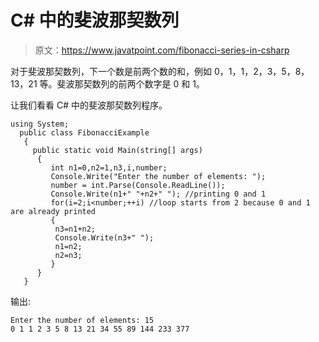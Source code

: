 # C# 中的斐波那契数列

> 原文：<https://www.javatpoint.com/fibonacci-series-in-csharp>

对于斐波那契数列，下一个数是前两个数的和，例如 0，1，1，2，3，5，8，13，21 等。斐波那契数列的前两个数字是 0 和 1。

让我们看看 C# 中的斐波那契数列程序。

```
using System;
  public class FibonacciExample
   {
     public static void Main(string[] args)
      {
         int n1=0,n2=1,n3,i,number;  
         Console.Write("Enter the number of elements: ");  
         number = int.Parse(Console.ReadLine());
         Console.Write(n1+" "+n2+" "); //printing 0 and 1  
         for(i=2;i<number;++i) //loop starts from 2 because 0 and 1 are already printed  
         {  
          n3=n1+n2;  
          Console.Write(n3+" ");  
          n1=n2;  
          n2=n3;  
         }  
      }
   }

```

输出:

```
Enter the number of elements: 15
0 1 1 2 3 5 8 13 21 34 55 89 144 233 377 

```